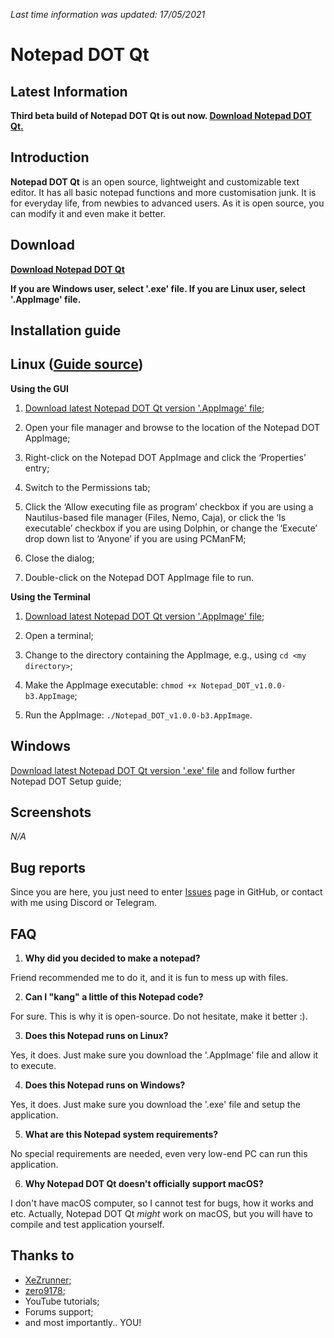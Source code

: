 *Last time information was updated: 17/05/2021*

# Notepad DOT Qt

## Latest Information

**Third beta build of Notepad DOT Qt is out now. [Download Notepad DOT Qt.](https://github.com/ncyxie/Notepad-DOT-Qt/releases/)**

## Introduction

**Notepad DOT Qt** is an open source, lightweight and customizable text editor.
It has all basic notepad functions and more customisation junk. 
It is for everyday life, from newbies to advanced users. 
As it is open source, you can modify it and even make it better.

## Download

**[Download Notepad DOT Qt](https://github.com/ncyxie/Notepad-DOT-Qt/releases/)**

**If you are Windows user, select '.exe' file. If you are Linux user, select '.AppImage' file.**

## Installation guide

## Linux ([Guide source](https://docs.appimage.org/introduction/quickstart.html))

**Using the GUI**
1. [Download latest Notepad DOT Qt version '.AppImage' file](https://github.com/ncyxie/Notepad-DOT-Qt/releases);

2. Open your file manager and browse to the location of the Notepad DOT AppImage;

3. Right-click on the Notepad DOT AppImage and click the ‘Properties’ entry;

4. Switch to the Permissions tab;

5. Click the ‘Allow executing file as program’ checkbox if you are using a Nautilus-based file manager (Files, Nemo, Caja), or click the ‘Is executable’ checkbox if you                    are using Dolphin, or change the ‘Execute’ drop down list to ‘Anyone’ if you are using PCManFM;

6. Close the dialog;

7. Double-click on the Notepad DOT AppImage file to run.

**Using the Terminal**
1. [Download latest Notepad DOT Qt version '.AppImage' file](https://github.com/ncyxie/Notepad-DOT-Qt/releases);

2. Open a terminal;

3. Change to the directory containing the AppImage, e.g., using ``cd <my directory>``;

4. Make the AppImage executable: ``chmod +x Notepad_DOT_v1.0.0-b3.AppImage``;

5. Run the AppImage: ``./Notepad_DOT_v1.0.0-b3.AppImage``.

## Windows

[Download latest Notepad DOT Qt version '.exe' file](https://github.com/ncyxie/Notepad-DOT-Qt/releases) and follow further Notepad DOT Setup guide;

## Screenshots

*N/A*

## Bug reports

Since you are here, you just need to enter [Issues](https://github.com/ncyxie/Notepad-DOT-Qt/issues/) page in GitHub, or contact with me using Discord or Telegram.

## FAQ

1. **Why did you decided to make a notepad?**

Friend recommended me to do it, and it is fun to mess up with files.

2. **Can I "kang" a little of this Notepad code?**

For sure. This is why it is open-source. Do not hesitate, make it better :).

3. **Does this Notepad runs on Linux?**

Yes, it does. Just make sure you download the '.AppImage' file and allow it to execute.

4. **Does this Notepad runs on Windows?**

Yes, it does. Just make sure you download the '.exe' file and setup the application.

5. **What are this Notepad system requirements?**

No special requirements are needed, even very low-end PC can run this application.

6. **Why Notepad DOT Qt doesn't officially support macOS?**

I don't have macOS computer, so I cannot test for bugs, how it works and etc. 
Actually, Notepad DOT Qt *might* work on macOS, but you will have to compile and test application
yourself.

## Thanks to

- [XeZrunner](https://github.com/XeZrunner/);
- [zero9178](https://github.com/zero9178/);
- YouTube tutorials;
- Forums support;
- and most importantly.. YOU!
